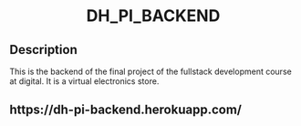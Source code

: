 <h1 align="center">DH_PI_BACKEND</h1>
<h2>Description</h2>
<p>
This is the backend of the final project of the fullstack development course at digital. It is a virtual electronics store.
</p>
<h2>https://dh-pi-backend.herokuapp.com/</h2>

